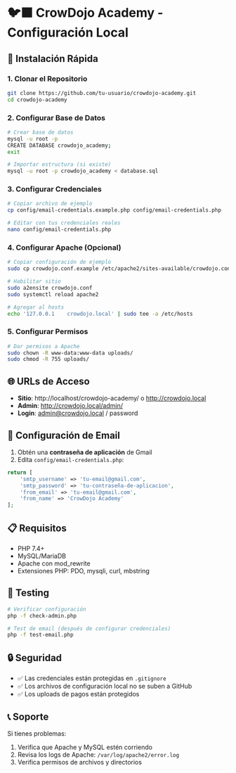 # 🐦‍⬛ CrowDojo Academy - Configuración Local

## 🚀 **Instalación Rápida**

### **1. Clonar el Repositorio**
```bash
git clone https://github.com/tu-usuario/crowdojo-academy.git
cd crowdojo-academy
```

### **2. Configurar Base de Datos**
```bash
# Crear base de datos
mysql -u root -p
CREATE DATABASE crowdojo_academy;
exit

# Importar estructura (si existe)
mysql -u root -p crowdojo_academy < database.sql
```

### **3. Configurar Credenciales**
```bash
# Copiar archivo de ejemplo
cp config/email-credentials.example.php config/email-credentials.php

# Editar con tus credenciales reales
nano config/email-credentials.php
```

### **4. Configurar Apache (Opcional)**
```bash
# Copiar configuración de ejemplo
sudo cp crowdojo.conf.example /etc/apache2/sites-available/crowdojo.conf

# Habilitar sitio
sudo a2ensite crowdojo.conf
sudo systemctl reload apache2

# Agregar al hosts
echo '127.0.0.1    crowdojo.local' | sudo tee -a /etc/hosts
```

### **5. Configurar Permisos**
```bash
# Dar permisos a Apache
sudo chown -R www-data:www-data uploads/
sudo chmod -R 755 uploads/
```

## 🌐 **URLs de Acceso**

- **Sitio**: http://localhost/crowdojo-academy/ o http://crowdojo.local
- **Admin**: http://crowdojo.local/admin/
- **Login**: admin@crowdojo.local / password

## 🔧 **Configuración de Email**

1. Obtén una **contraseña de aplicación** de Gmail
2. Edita `config/email-credentials.php`:
```php
return [
    'smtp_username' => 'tu-email@gmail.com',
    'smtp_password' => 'tu-contraseña-de-aplicacion',
    'from_email' => 'tu-email@gmail.com',
    'from_name' => 'CrowDojo Academy'
];
```

## 📋 **Requisitos**

- PHP 7.4+
- MySQL/MariaDB
- Apache con mod_rewrite
- Extensiones PHP: PDO, mysqli, curl, mbstring

## 🧪 **Testing**

```bash
# Verificar configuración
php -f check-admin.php

# Test de email (después de configurar credenciales)
php -f test-email.php
```

## 🔒 **Seguridad**

- ✅ Las credenciales están protegidas en `.gitignore`
- ✅ Los archivos de configuración local no se suben a GitHub
- ✅ Los uploads de pagos están protegidos

## 📞 **Soporte**

Si tienes problemas:
1. Verifica que Apache y MySQL estén corriendo
2. Revisa los logs de Apache: `/var/log/apache2/error.log`
3. Verifica permisos de archivos y directorios
